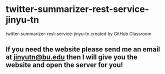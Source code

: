 # twitter-summarizer-rest-service-jinyu-tn
twitter-summarizer-rest-service-jinyu-tn created by GitHub Classroom

## If you need the website please send me an email at jinyutn@bu.edu then I will give you the website and open the server for you!
